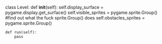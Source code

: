 class Level:
    def __init__(self):
        self.display_surface = pygame.display.get_surface()
        self.visible_sprites = pygame.sprite.Group() #find out what the fuck sprite.Group() does
        self.obstacles_sprites = pygame.sprite.Group()
        
    def run(self):
        pass

